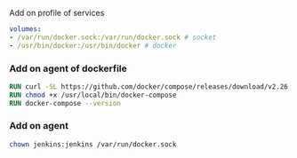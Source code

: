 Add on profile of services
```yaml
volumes:
- /var/run/docker.sock:/var/run/docker.sock # socket
- /usr/bin/docker:/usr/bin/docker # docker
```

### Add on agent of dockerfile
```Dockerfile
RUN curl -SL https://github.com/docker/compose/releases/download/v2.26.1/docker-compose-linux-x86_64 -o /usr/local/bin/docker-compose
RUN chmod +x /usr/local/bin/docker-compose
RUN docker-compose --version
```

### Add on agent
```bash
chown jenkins:jenkins /var/run/docker.sock
```